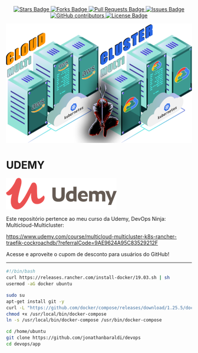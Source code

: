 <center>
<a href="https://github.com/jonathanbaraldi/devops-ninja-multicloud-multicluster-pt/stargazers">
	<img src="https://img.shields.io/github/stars/jonathanbaraldi/devops-ninja-multicloud-multicluster-pt" alt="Stars Badge"/>
</a>
<a href="https://github.com/jonathanbaraldi/devops-ninja-multicloud-multicluster-pt/network/members">
	<img src="https://img.shields.io/github/forks/jonathanbaraldi/devops-ninja-multicloud-multicluster-pt" alt="Forks Badge"/>
</a>
<a href="https://github.com/jonathanbaraldi/devops-ninja-multicloud-multicluster-pt/pulls">
	<img src="https://img.shields.io/github/issues-pr/jonathanbaraldi/devops-ninja-multicloud-multicluster-pt" alt="Pull Requests Badge"/>
</a>
<a href="https://github.com/jonathanbaraldi/devops-ninja-multicloud-multicluster-pt/issues">
	<img src="https://img.shields.io/github/issues/jonathanbaraldi/devops-ninja-multicloud-multicluster-pt" alt="Issues Badge"/>
</a>
<a href="https://github.com/jonathanbaraldi/devops-ninja-multicloud-multicluster-pt/graphs/contributors">
	<img alt="GitHub contributors" src="https://img.shields.io/github/contributors/jonathanbaraldi/devops-ninja-multicloud-multicluster-pt?color=2b9348">
</a>
<a href="https://github.com/jonathanbaraldi/devops-ninja-multicloud-multicluster-pt/blob/master/LICENSE">
	<img src="https://img.shields.io/github/license/jonathanbaraldi/devops-ninja-multicloud-multicluster-pt?color=2b9348" alt="License Badge"/>
</a>
</center>


![DevOps Ninja - Multicloud-Multicluster](doc/img/logo.png)

# UDEMY

![Udemy](doc/logos/udemy-small.png)

Este repositório pertence ao meu curso da Udemy, DevOps Ninja: Multicloud-Multicluster:

https://www.udemy.com/course/multicloud-multicluster-k8s-rancher-traefik-cockroachdb/?referralCode=9AE9624A95C83529212F

Acesse e aproveite o cupom de desconto para usuários do GitHub!


----------------------------------------------------------------

```bash
#!/bin/bash
curl https://releases.rancher.com/install-docker/19.03.sh | sh
usermod -aG docker ubuntu
```

```bash
sudo su
apt-get install git -y
curl -L "https://github.com/docker/compose/releases/download/1.25.5/docker-compose-$(uname -s)-$(uname -m)" -o /usr/local/bin/docker-compose
chmod +x /usr/local/bin/docker-compose
ln -s /usr/local/bin/docker-compose /usr/bin/docker-compose
```

```bash
cd /home/ubuntu
git clone https://github.com/jonathanbaraldi/devops
cd devops/app
```